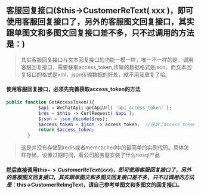 ## 客服回复接口($this->CustomerReText( xxx )，即可使用客服回复接口了，另外的客服图文回复接口，其实跟单图文和多图文回复接口差不多，只不过调用的方法是：)
>其实客服回复接口与文本回复接口的功能一模一样，唯一不一样的是，调用客服回复接口，需要获取access_token,传输的数据格式是json，而文本回复接口的格式是xml，json传输数据的好处，就不用我重复了哈。

#### 使用客服回复接口，必须先完善获取access_token的方法
```php
public function GetAccessToken(){
            $api = WeChatApi::getApiUrl( 'api_access_token' );
            $res = $this -> CurlRequest( $api );
            $json = json_decode($res);
            $access_token = $json -> access_token;  //获取了access_token
            return $access_token;
        }
```
>这是并没有存储到redis或者memcached中的最简单的实例代码。具体怎样存储，设置过期时间，看公司服务器安装了什么nosql产品

#### 然后直接调用$this->CustomerReText( xxx )，即可使用客服回复接口了，另外的客服图文回复接口，其实跟单图文和多图文回复接口差不多，只不过调用的方法是：$this->CustomerReImgText，请自己参考单图文和多图文的回复接口。